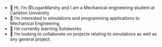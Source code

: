 - 👋 Hi, I’m @LoganMarshy and I am a Mechanical engineering student at Carleton University
- 👀 I’m interested in simulations and programming applications to Mechanical Engineering.
- 🌱 I’m currently learning Solidworks
- 💞️ I’m looking to collaborate on projects relating to simulations as well as any general project.

<!---
Logtrench/Logtrench is a ✨ special ✨ repository because its `README.md` (this file) appears on your GitHub profile.
You can click the Preview link to take a look at your changes.
--->
